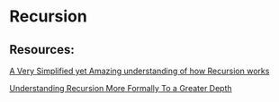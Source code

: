 # Recursion

## Resources:

[A Very Simplified yet Amazing understanding of how Recursion works](https://towardsdatascience.com/train-your-mind-to-think-recursively-in-5-steps-8f85c0e0eb81)

[Understanding Recursion More Formally To a Greater Depth](https://developer.ibm.com/articles/l-recurs/)

